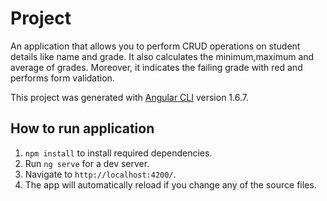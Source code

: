 # Project

An application that allows you to perform CRUD operations on student details like name and grade. It also calculates the minimum,maximum and average of grades. Moreover, it indicates the failing grade with red and performs form validation.


This project was generated with [Angular CLI](https://github.com/angular/angular-cli) version 1.6.7.

## How to run application

1. `npm install` to install required dependencies.
2. Run `ng serve` for a dev server. 
3. Navigate to `http://localhost:4200/`.
4. The app will automatically reload if you change any of the source files.